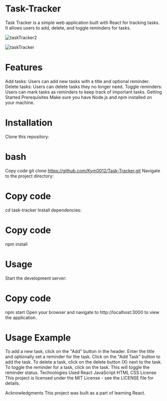 # Task-Tracker
Task Tracker is a simple web application built with React for tracking tasks. It allows users to add, delete, and toggle reminders for tasks.

![taskTracker2](https://github.com/Kym0012/Task-Tracker/assets/127049484/2ed8b7f7-66fc-4831-a536-fc337560c9c6)

![taskTracker](https://github.com/Kym0012/Task-Tracker/assets/127049484/b356a5f0-b527-475d-ac70-ee8889b810f5)

# Features
Add tasks: Users can add new tasks with a title and optional reminder.
Delete tasks: Users can delete tasks they no longer need.
Toggle reminders: Users can mark tasks as reminders to keep track of important tasks.
Getting Started
Prerequisites
Make sure you have Node.js and npm installed on your machine.

# Installation
Clone this repository:

# bash
Copy code
git clone <https://github.com/Kym0012/Task-Tracker.git>
Navigate to the project directory:


# Copy code

cd task-tracker
Install dependencies:


# Copy code
npm install


# Usage
Start the development server:


# Copy code
npm start
Open your browser and navigate to http://localhost:3000 to view the application.

# Usage Example
To add a new task, click on the "Add" button in the header.
Enter the title and optionally set a reminder for the task.
Click on the "Add Task" button to add the task.
To delete a task, click on the delete button (X) next to the task.
To toggle the reminder for a task, click on the task. This will toggle the reminder status.
Technologies Used
React
JavaScript
HTML
CSS
License
This project is licensed under the MIT License - see the LICENSE file for details.

Acknowledgments
This project was built as a part of learning React.
